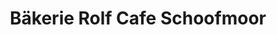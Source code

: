 ---
title: "Bäkerie Rolf Cafe Schoofmoor"
url: /lilienthal/baekerie-rolf-cafe-schoofmoor/
shop: Bäckerei
---